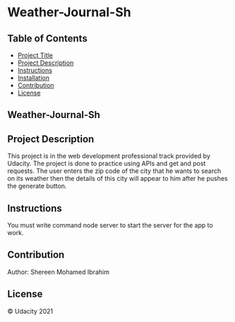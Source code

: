 # Weather-Journal-Sh
## Table of Contents

- [Project Title](#Weather-Journal-Sh)
- [Project Description](#project-description)
- [Instructions](#instructions)
- [Installation](#installation)
- [Contribution](#contribution)
- [License](#license)

## Weather-Journal-Sh

## Project Description

This project is in the web development professional track provided by Udacity. The project is done to practice using APIs and get and post requests. The user enters the zip code of the city that he wants to search on its weather then the details of this city will appear to him after he pushes the generate button.

## Instructions

You must write command node server to start the server for the app to work.

## Contribution

Author: Shereen Mohamed Ibrahim

## License

&copy; Udacity 2021
